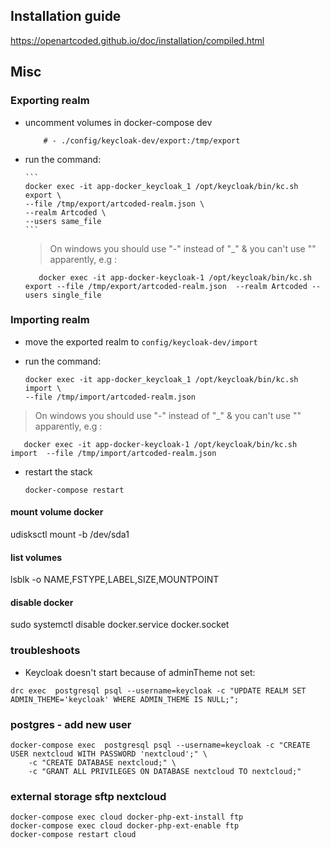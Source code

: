 ## Installation guide

https://openartcoded.github.io/doc/installation/compiled.html

## Misc

### Exporting realm

- uncomment volumes in docker-compose dev
  ```
      # - ./config/keycloak-dev/export:/tmp/export
  ```
- run the command:

      ```
      docker exec -it app-docker_keycloak_1 /opt/keycloak/bin/kc.sh export \
      --file /tmp/export/artcoded-realm.json \
      --realm Artcoded \
      --users same_file
      ```

  > On windows you should use "-" instead of "\_" & you can't use "\" apparently, e.g :

  ```
     docker exec -it app-docker-keycloak-1 /opt/keycloak/bin/kc.sh export --file /tmp/export/artcoded-realm.json  --realm Artcoded --users single_file
  ```

### Importing realm

- move the exported realm to `config/keycloak-dev/import`

- run the command:

  ```
  docker exec -it app-docker_keycloak_1 /opt/keycloak/bin/kc.sh import \
  --file /tmp/import/artcoded-realm.json
  ```

> On windows you should use "-" instead of "\_" & you can't use "\" apparently, e.g :

       docker exec -it app-docker-keycloak-1 /opt/keycloak/bin/kc.sh import  --file /tmp/import/artcoded-realm.json

- restart the stack
  ```
  docker-compose restart
  ```

#### mount volume docker

udisksctl mount -b /dev/sda1

#### list volumes

lsblk -o NAME,FSTYPE,LABEL,SIZE,MOUNTPOINT

#### disable docker

sudo systemctl disable docker.service docker.socket

### troubleshoots

- Keycloak doesn't start because of adminTheme not set:

```
drc exec  postgresql psql --username=keycloak -c "UPDATE REALM SET ADMIN_THEME='keycloak' WHERE ADMIN_THEME IS NULL;";
```

### postgres - add new user

```
docker-compose exec  postgresql psql --username=keycloak -c "CREATE USER nextcloud WITH PASSWORD 'nextcloud';" \
    -c "CREATE DATABASE nextcloud;" \
    -c "GRANT ALL PRIVILEGES ON DATABASE nextcloud TO nextcloud;"
```

### external storage sftp nextcloud

```
docker-compose exec cloud docker-php-ext-install ftp
docker-compose exec cloud docker-php-ext-enable ftp
docker-compose restart cloud
```
